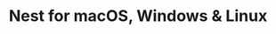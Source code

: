 ---
name: Nest
url: 'https://home.nest.com'
category: Lifestyle
title: 'Nest for macOS, Windows & Linux'
key: nest

---